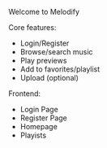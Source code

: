 Welcome to Melodify

Core features:

- Login/Register
- Browse/search music
- Play previews
- Add to favorites/playlist
- Upload (optional)

Frontend:

- Login Page
- Register Page
- Homepage
- Playists
